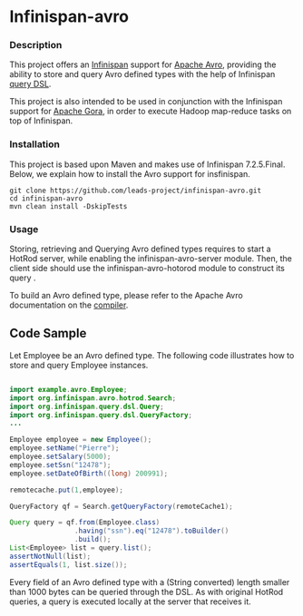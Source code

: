 # Infinispan-avro

### Description 
This project offers an [Infinispan](http://infinspan.org) support for [Apache Avro](https://avro.apache.org/), providing the ability to store and query Avro defined types with the help of Infinispan [query DSL](http://infinispan.org/docs/7.2.x/user_guide/user_guide.html#_infinispan_s_query_dsl).

This project is also intended to be used in conjunction with the Infinispan support for [Apache Gora](https://github.com/leads-project/gora-infinispan), in order to execute Hadoop map-reduce tasks on top of Infinispan.

### Installation 
This project is based upon Maven and makes use of Infinispan 7.2.5.Final. Below, we explain how to install the Avro support for insfinispan.

```
git clone https://github.com/leads-project/infinispan-avro.git
cd infinispan-avro
mvn clean install -DskipTests
```

### Usage
Storing, retrieving and Querying Avro defined types requires to start a HotRod server, while enabling the infinispan-avro-server module. Then, the client side should use the infinispan-avro-hotorod module to construct its query .

To build an Avro defined type, please refer to the Apache Avro documentation on the [compiler](https://avro.apache.org/docs/1.7.7/gettingstartedjava.html). 

## Code Sample
Let Employee be an Avro defined type. The following code illustrates how to store and query Employee instances.

```java

import example.avro.Employee;
import org.infinispan.avro.hotrod.Search;
import org.infinispan.query.dsl.Query;
import org.infinispan.query.dsl.QueryFactory;
...

Employee employee = new Employee();
employee.setName("Pierre");
employee.setSalary(5000);
employee.setSsn("12478");
employee.setDateOfBirth((long) 200991);

remotecache.put(1,employee);

QueryFactory qf = Search.getQueryFactory(remoteCache1);

Query query = qf.from(Employee.class)
                .having("ssn").eq("12478").toBuilder()
                .build();
List<Employee> list = query.list();
assertNotNull(list);
assertEquals(1, list.size());

```

Every field of an Avro defined type with a (String converted) length smaller than 1000 bytes can be queried through the DSL. As with original HotRod queries, a query is executed locally at the server that receives it. 

